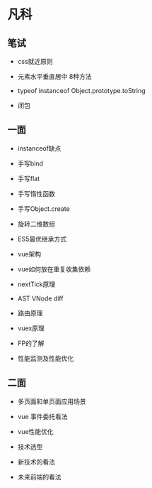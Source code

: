 # 凡科

## 笔试

* css就近原则

* 元素水平垂直居中 8种方法

* typeof instanceof Object.prototype.toString

* 闭包 

## 一面

* instanceof缺点

* 手写bind

* 手写flat

* 手写惰性函数

* 手写Object.create

* 旋转二维数组

* ES5最优继承方式

* vue架构

* vue如何放在重复收集依赖

* nextTick原理

* AST VNode diff

* 路由原理

* vuex原理

* FP的了解

* 性能监测及性能优化

## 二面

* 多页面和单页面应用场景

* vue 事件委托看法

* vue性能优化

* 技术选型 

* 新技术的看法

* 未来前端的看法